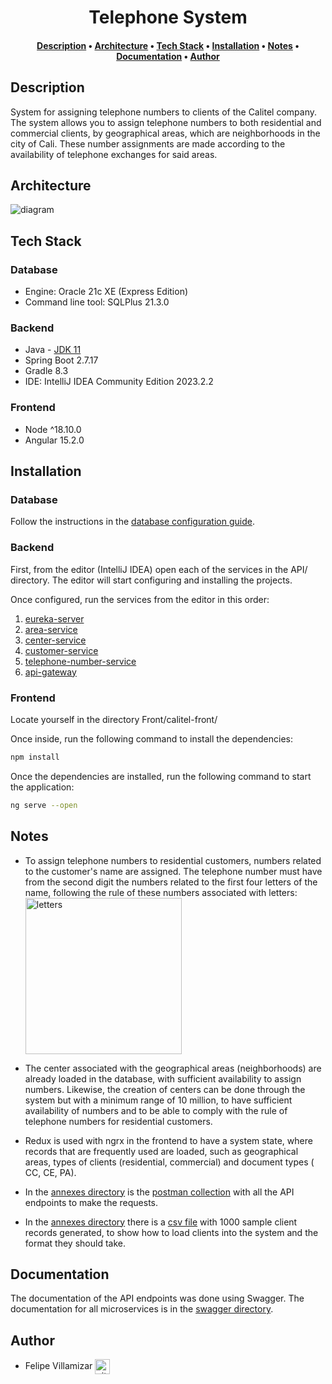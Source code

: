 <div align="center">
  <h1>Telephone System</h1>
  <h4>
    <a href="https://github.com/felipevcc/telephone-system#description">Description</a>
    •
    <a href="https://github.com/felipevcc/telephone-system#architecture">Architecture</a>
    •
    <a href="https://github.com/felipevcc/telephone-system#tech-stack">Tech Stack</a>
    •
    <a href="https://github.com/felipevcc/telephone-system#installation">Installation</a>
    •
    <a href="https://github.com/felipevcc/telephone-system#notes">Notes</a>
    •
    <a href="https://github.com/felipevcc/telephone-system#documentation">Documentation</a>
    •
    <a href="https://github.com/felipevcc/telephone-system#author">Author</a>
  </h4>
</div>

## Description

System for assigning telephone numbers to clients of the Calitel company. The system allows you to assign telephone numbers to both residential and commercial clients, by geographical areas, which are neighborhoods in the city of Cali. These number assignments are made according to the availability of telephone exchanges for said areas.

## Architecture

<img src="https://i.imgur.com/UBijuGk.jpg" alt="diagram">

## Tech Stack

### Database

- Engine: Oracle 21c XE (Express Edition)
- Command line tool: SQLPlus 21.3.0

### Backend

- Java - [JDK 11](https://www.oracle.com/co/java/technologies/javase/jdk11-archive-downloads.html)
- Spring Boot 2.7.17
- Gradle 8.3
- IDE: IntelliJ IDEA Community Edition 2023.2.2

### Frontend

- Node ^18.10.0
- Angular 15.2.0

## Installation

### Database

Follow the instructions in the [database configuration guide](https://github.com/felipevcc/telephone-system/tree/main/DB#readme).

### Backend

First, from the editor (IntelliJ IDEA) open each of the services in the API/ directory. The editor will start configuring and installing the projects.

Once configured, run the services from the editor in this order:

1. [eureka-server](https://github.com/felipevcc/telephone-system/tree/main/API/eureka-server)
2. [area-service](https://github.com/felipevcc/telephone-system/tree/main/API/area-service)
3. [center-service](https://github.com/felipevcc/telephone-system/tree/main/API/center-service)
4. [customer-service](https://github.com/felipevcc/telephone-system/tree/main/API/customer-service)
5. [telephone-number-service](https://github.com/felipevcc/telephone-system/tree/main/API/telephone-number-service)
6. [api-gateway](https://github.com/felipevcc/telephone-system/tree/main/API/api-gateway)

### Frontend

Locate yourself in the directory Front/calitel-front/

Once inside, run the following command to install the dependencies:

```bash	
npm install
```

Once the dependencies are installed, run the following command to start the application:

```bash
ng serve --open
```

## Notes

- To assign telephone numbers to residential customers, numbers related to the customer's name are assigned.
The telephone number must have from the second digit the numbers related to the first four letters of the name, following the rule of these numbers associated with letters: <img src="https://i.imgur.com/7hQmO0C.png" alt="letters" height="250">

- The center associated with the geographical areas (neighborhoods) are already loaded in the database, with sufficient availability to assign numbers. Likewise, the creation of centers can be done through the system but with a minimum range of 10 million, to have sufficient availability of numbers and to be able to comply with the rule of telephone numbers for residential customers.

- Redux is used with ngrx in the frontend to have a system state, where records that are frequently used are loaded, such as geographical areas, types of clients (residential, commercial) and document types ( CC, CE, PA).

- In the [annexes directory](https://github.com/felipevcc/telephone-system/tree/main/Docs/anexos) is the [postman collection](https://github.com/felipevcc/telephone-system/blob/main/Docs/anexos/TC_GB_09.postman_collection.json) with all the API endpoints to make the requests.

- In the [annexes directory](https://github.com/felipevcc/telephone-system/tree/main/Docs/anexos) there is a [csv file](https://github.com/felipevcc/telephone-system/blob/main/Docs/anexos/MOCK_DATA.csv) with 1000 sample client records generated, to show how to load clients into the system and the format they should take.

## Documentation

The documentation of the API endpoints was done using Swagger. The documentation for all microservices is in the [swagger directory](https://github.com/felipevcc/telephone-system/tree/main/Docs/swagger).

## Author

* Felipe Villamizar <a href="https://github.com/felipevcc" rel="nofollow"><img align="center" alt="github" src="https://www.vectorlogo.zone/logos/github/github-tile.svg" height="24" /></a>
